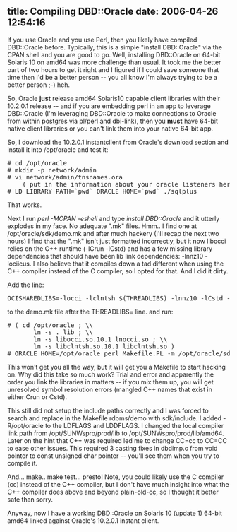 title: Compiling DBD::Oracle
date: 2006-04-26 12:54:16
---

<p>If you use Oracle and you use Perl, then you likely have compiled DBD::Oracle before.  Typically, this is a simple "install DBD::Oracle" via the CPAN shell and you are good to go.  Well, installing DBD::Oracle on 64-bit Solaris 10 on amd64 was more challenge than usual.  It took me the better part of two hours to get it right and I figured if I could save someone that time then I'd be a better person -- you all know I'm always trying to be a better person ;-) heh.</p>

<p>So, Oracle <b>just</b> release amd64 Solaris10 capable client libraries with their 10.2.0.1 release -- and if you are embedding perl in an app to leverage DBD::Oracle (I'm leveraging DBD::Oracle to make connections to Oracle from within postgres via pl/perl and dbi-link), then you <b>must</b> have 64-bit native client libraries or you can't link them into your native 64-bit app.</p>

<p>So, I download the 10.2.0.1 instantclient from Oracle's download section and install it into /opt/oracle and test it:</p>

<pre>
# cd /opt/oracle
# mkdir -p network/admin
# vi network/admin/tnsnames.ora
    ( put in the information about your oracle listeners here )
# LD_LIBRARY_PATH=`pwd` ORACLE_HOME=`pwd` ./sqlplus
</pre>
<p>
That works.
</p>
<p>
Next I run <i>perl -MCPAN -eshell</i> and type <i>install DBD::Oracle</i> and it utterly explodes in my face.  No adequate ".mk" files.  Hmm..  I find one at /opt/oracle/sdk/demo.mk and after much hackery (I'll recap the next two hours) I find that the ".mk" isn't just formatted incorrectly, but it now libocci relies on the C++ runtime (-lCrun -lCstd) and has a few missing library dependencies that should have been lib link dependencies:  -lnnz10 -lociicus.  I also believe that it compiles down a tad different when using the C++ compiler instead of the C compiler, so I opted for that.  And I did it dirty.
</p>

<p>Add the line:</p>
<pre>
OCISHAREDLIBS=-locci -lclntsh $(THREADLIBS) -lnnz10 -lCstd -lCrun -lociicus
</pre>
<p>
to the demo.mk file after the THREADLIBS= line. and run:
</p>
<pre>
# ( cd /opt/oracle ; \\
       ln -s . lib ; \\
       ln -s libocci.so.10.1 lnocci.so ; \\
       ln -s libclntsh.so.10.1 libclntsh.so )
# ORACLE_HOME=/opt/oracle perl Makefile.PL -m /opt/oracle/sdk/demo.mk
</pre>
<p>
This won't get you all the way, but it will get you a Makefile to start hacking on.  Why did this take so much work?  Trial and error and apparently the order you link the libraries in matters -- if you mix them up, you will get unresolved symbol resolution errors (mangled C++ names that exist in either Crun or Cstd).
</p>
<p>
This still did not setup the include paths correctly and I was forced to search and replace in the Makefile rdbms/demo with sdk/include. I added -R/opt/oracle to the LDFLAGS and LDDFLAGS. I changed the local compiler link path from /opt/SUNWspro/prod/lib to /opt/SUNWspro/prod/lib/amd64. Later on the hint that C++ was required led me to change CC=cc to CC=CC to ease other issues. This required 3 casting fixes in dbdimp.c from void pointer to const unsigned char pointer -- you'll see them when you try to compile it.
</p>
<p>
And... make.. make test... presto!  Note, you could likely use the C compiler (cc) instead of the C++ compiler, but I don't have much insight into what the C++ compiler does above and beyond plain-old-cc, so I thought it better safe than sorry.
</p>
<p>
Anyway, now I have a working DBD::Oracle on Solaris 10 (update 1) 64-bit amd64 linked against Oracle's 10.2.0.1 instant client.
</p>
